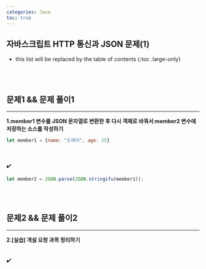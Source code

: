 ```yaml
---
categories: Java
toc: true
---
```


## 자바스크립트 HTTP 통신과 JSON 문제(1)
* this list will be replaced by the table of contents
{:toc .large-only}
  <br> 
  <br>
  <br>
  <br>

## 문제1 && 문제 풀이1
___
**1.member1 변수를 JSON 문자열로 변환한 후 다시 객체로 바꿔서 member2 변수에 저장하는 소스를 작성하기** 
<br>

```js
let member1 = {name: "도레미", age: 25}
```
<br>
<br>
✔️

```js
let member2 = JSON.parse(JSON.stringifu(member1));
```
<br>
<br>

## 문제2 && 문제 풀이2
___
**2.[실습] 개설 요청 과목 정리하기** 
<br>
<br>
<br>
✔️

